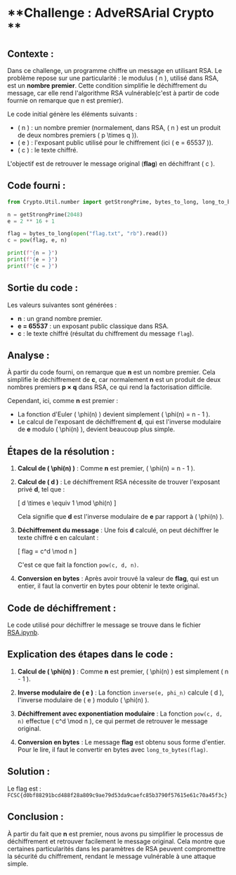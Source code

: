 # **Challenge : AdveRSArial Crypto **

## **Contexte :**
Dans ce challenge, un programme chiffre un message en utilisant RSA. Le problème repose sur une particularité : le modulus \( n \), utilisé dans RSA, est un **nombre premier**. Cette condition simplifie le déchiffrement du message, car elle rend l'algorithme RSA vulnérable(c'est à partir de code fournie on remarque que n est premier).

Le code initial génère les éléments suivants :
- \( n \) : un nombre premier (normalement, dans RSA, \( n \) est un produit de deux nombres premiers \( p \times q \)).
- \( e \) : l'exposant public utilisé pour le chiffrement (ici \( e = 65537 \)).
- \( c \) : le texte chiffré.

L'objectif est de retrouver le message original (**flag**) en déchiffrant \( c \).

## **Code fourni :**

```python
from Crypto.Util.number import getStrongPrime, bytes_to_long, long_to_bytes

n = getStrongPrime(2048)
e = 2 ** 16 + 1

flag = bytes_to_long(open("flag.txt", "rb").read())
c = pow(flag, e, n)

print(f"{n = }")
print(f"{e = }")
print(f"{c = }")

```
## Sortie du code :
Les valeurs suivantes sont générées :

- **n** : un grand nombre premier.
- **e = 65537** : un exposant public classique dans RSA.
- **c** : le texte chiffré (résultat du chiffrement du message `flag`).

## Analyse :
À partir du code fourni, on remarque que **n** est un nombre premier. Cela simplifie le déchiffrement de **c**, car normalement **n** est un produit de deux nombres premiers **p × q** dans RSA, ce qui rend la factorisation difficile.

Cependant, ici, comme **n** est premier :

- La fonction d'Euler \( \phi(n) \) devient simplement \( \phi(n) = n - 1 \).
- Le calcul de l'exposant de déchiffrement **d**, qui est l'inverse modulaire de **e** modulo \( \phi(n) \), devient beaucoup plus simple.

## Étapes de la résolution :

1. **Calcul de \( \phi(n) \)** : Comme **n** est premier, \( \phi(n) = n - 1 \).

2. **Calcul de \( d \)** : Le déchiffrement RSA nécessite de trouver l'exposant privé **d**, tel que :

   \[
   d \times e \equiv 1 \mod \phi(n)
   \]

   Cela signifie que **d** est l'inverse modulaire de **e** par rapport à \( \phi(n) \).

3. **Déchiffrement du message** : Une fois **d** calculé, on peut déchiffrer le texte chiffré **c** en calculant :

   \[
   flag = c^d \mod n
   \]

   C'est ce que fait la fonction `pow(c, d, n)`.

4. **Conversion en bytes** : Après avoir trouvé la valeur de **flag**, qui est un entier, il faut la convertir en bytes pour obtenir le texte original.

## Code de déchiffrement :

Le code utilisé pour déchiffrer le message se trouve dans le fichier [RSA.ipynb](./RSA.ipynb).

## Explication des étapes dans le code :

1. **Calcul de \( \phi(n) \)** : Comme **n** est premier, \( \phi(n) \) est simplement \( n - 1 \).

2. **Inverse modulaire de \( e \)** : La fonction `inverse(e, phi_n)` calcule \( d \), l'inverse modulaire de \( e \) modulo \( \phi(n) \).

3. **Déchiffrement avec exponentiation modulaire** : La fonction `pow(c, d, n)` effectue \( c^d \mod n \), ce qui permet de retrouver le message original.

4. **Conversion en bytes** : Le message **flag** est obtenu sous forme d'entier. Pour le lire, il faut le convertir en bytes avec `long_to_bytes(flag)`.

## Solution :
Le flag est : `FCSC{d0bf88291bcd488f28a809c9ae79d53da9caefc85b3790f57615e61c70a45f3c}`

## Conclusion :
À partir du fait que **n** est premier, nous avons pu simplifier le processus de déchiffrement et retrouver facilement le message original. Cela montre que certaines particularités dans les paramètres de RSA peuvent compromettre la sécurité du chiffrement, rendant le message vulnérable à une attaque simple.

